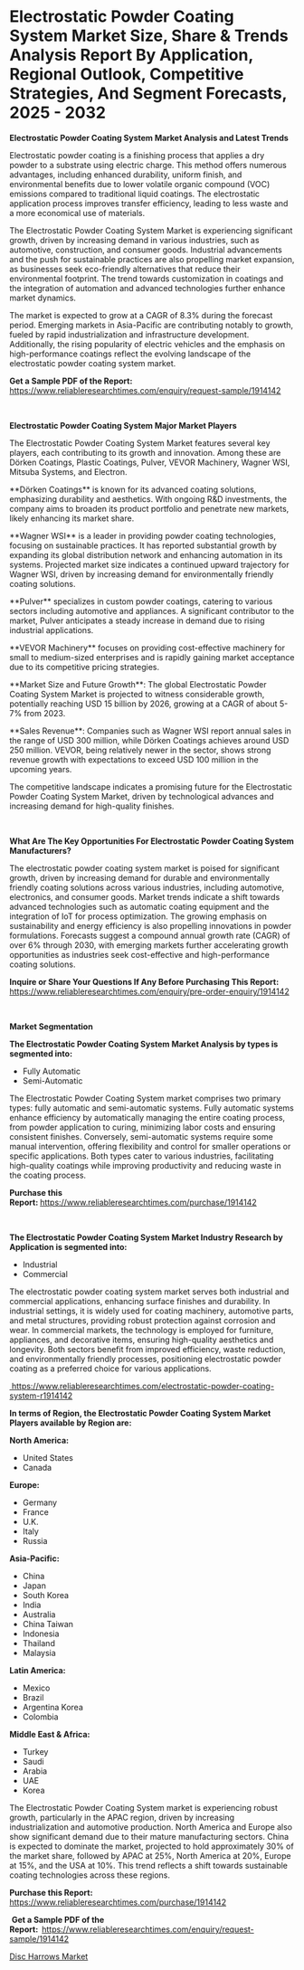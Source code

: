 <p><h1>Electrostatic Powder Coating System Market Size, Share & Trends Analysis Report By Application, Regional Outlook, Competitive Strategies, And Segment Forecasts, 2025 - 2032</h1></p><p><strong>Electrostatic Powder Coating System Market Analysis and Latest Trends</strong></p>
<p><p>Electrostatic powder coating is a finishing process that applies a dry powder to a substrate using electric charge. This method offers numerous advantages, including enhanced durability, uniform finish, and environmental benefits due to lower volatile organic compound (VOC) emissions compared to traditional liquid coatings. The electrostatic application process improves transfer efficiency, leading to less waste and a more economical use of materials.</p><p>The Electrostatic Powder Coating System Market is experiencing significant growth, driven by increasing demand in various industries, such as automotive, construction, and consumer goods. Industrial advancements and the push for sustainable practices are also propelling market expansion, as businesses seek eco-friendly alternatives that reduce their environmental footprint. The trend towards customization in coatings and the integration of automation and advanced technologies further enhance market dynamics.</p><p>The market is expected to grow at a CAGR of 8.3% during the forecast period. Emerging markets in Asia-Pacific are contributing notably to growth, fueled by rapid industrialization and infrastructure development. Additionally, the rising popularity of electric vehicles and the emphasis on high-performance coatings reflect the evolving landscape of the electrostatic powder coating system market.</p></p>
<p><strong>Get a Sample PDF of the Report:&nbsp;</strong> <a href="https://www.reliableresearchtimes.com/enquiry/request-sample/1914142?utm_campaign=3108&utm_medium=2&utm_source=Github&utm_content=ia&utm_term=10042025&utm_id=electrostatic-powder-coating-system">https://www.reliableresearchtimes.com/enquiry/request-sample/1914142</a></p>
<p>&nbsp;</p>
<p><strong>Electrostatic Powder Coating System Major Market Players</strong></p>
<p><p>The Electrostatic Powder Coating System Market features several key players, each contributing to its growth and innovation. Among these are Dörken Coatings, Plastic Coatings, Pulver, VEVOR Machinery, Wagner WSI, Mitsuba Systems, and Electron.</p><p>**Dörken Coatings** is known for its advanced coating solutions, emphasizing durability and aesthetics. With ongoing R&D investments, the company aims to broaden its product portfolio and penetrate new markets, likely enhancing its market share.</p><p>**Wagner WSI** is a leader in providing powder coating technologies, focusing on sustainable practices. It has reported substantial growth by expanding its global distribution network and enhancing automation in its systems. Projected market size indicates a continued upward trajectory for Wagner WSI, driven by increasing demand for environmentally friendly coating solutions.</p><p>**Pulver** specializes in custom powder coatings, catering to various sectors including automotive and appliances. A significant contributor to the market, Pulver anticipates a steady increase in demand due to rising industrial applications. </p><p>**VEVOR Machinery** focuses on providing cost-effective machinery for small to medium-sized enterprises and is rapidly gaining market acceptance due to its competitive pricing strategies.</p><p>**Market Size and Future Growth**: The global Electrostatic Powder Coating System Market is projected to witness considerable growth, potentially reaching USD 15 billion by 2026, growing at a CAGR of about 5-7% from 2023.</p><p>**Sales Revenue**: Companies such as Wagner WSI report annual sales in the range of USD 300 million, while Dörken Coatings achieves around USD 250 million. VEVOR, being relatively newer in the sector, shows strong revenue growth with expectations to exceed USD 100 million in the upcoming years.</p><p>The competitive landscape indicates a promising future for the Electrostatic Powder Coating System Market, driven by technological advances and increasing demand for high-quality finishes.</p></p>
<p>&nbsp;</p>
<p><strong>What Are The Key Opportunities For Electrostatic Powder Coating System Manufacturers?</strong></p>
<p><p>The electrostatic powder coating system market is poised for significant growth, driven by increasing demand for durable and environmentally friendly coating solutions across various industries, including automotive, electronics, and consumer goods. Market trends indicate a shift towards advanced technologies such as automatic coating equipment and the integration of IoT for process optimization. The growing emphasis on sustainability and energy efficiency is also propelling innovations in powder formulations. Forecasts suggest a compound annual growth rate (CAGR) of over 6% through 2030, with emerging markets further accelerating growth opportunities as industries seek cost-effective and high-performance coating solutions.</p></p>
<p><strong>Inquire or Share Your Questions If Any Before Purchasing This Report:</strong> <a href="https://www.reliableresearchtimes.com/enquiry/pre-order-enquiry/1914142?utm_campaign=3108&utm_medium=2&utm_source=Github&utm_content=ia&utm_term=10042025&utm_id=electrostatic-powder-coating-system">https://www.reliableresearchtimes.com/enquiry/pre-order-enquiry/1914142</a></p>
<p>&nbsp;</p>
<p><strong>Market Segmentation</strong></p>
<p><strong>The Electrostatic Powder Coating System Market Analysis by types is segmented into:</strong></p>
<p><ul><li>Fully Automatic</li><li>Semi-Automatic</li></ul></p>
<p><p>The Electrostatic Powder Coating System market comprises two primary types: fully automatic and semi-automatic systems. Fully automatic systems enhance efficiency by automatically managing the entire coating process, from powder application to curing, minimizing labor costs and ensuring consistent finishes. Conversely, semi-automatic systems require some manual intervention, offering flexibility and control for smaller operations or specific applications. Both types cater to various industries, facilitating high-quality coatings while improving productivity and reducing waste in the coating process.</p></p>
<p><strong>Purchase this Report:&nbsp;</strong><a href="https://www.reliableresearchtimes.com/purchase/1914142?utm_campaign=3108&utm_medium=2&utm_source=Github&utm_content=ia&utm_term=10042025&utm_id=electrostatic-powder-coating-system">https://www.reliableresearchtimes.com/purchase/1914142</a></p>
<p>&nbsp;</p>
<p><strong>The Electrostatic Powder Coating System Market Industry Research by Application is segmented into:</strong></p>
<p><ul><li>Industrial</li><li>Commercial</li></ul></p>
<p><p>The electrostatic powder coating system market serves both industrial and commercial applications, enhancing surface finishes and durability. In industrial settings, it is widely used for coating machinery, automotive parts, and metal structures, providing robust protection against corrosion and wear. In commercial markets, the technology is employed for furniture, appliances, and decorative items, ensuring high-quality aesthetics and longevity. Both sectors benefit from improved efficiency, waste reduction, and environmentally friendly processes, positioning electrostatic powder coating as a preferred choice for various applications.</p></p>
<p><a href="https://www.reliableresearchtimes.com/electrostatic-powder-coating-system-r1914142?utm_campaign=3108&utm_medium=2&utm_source=Github&utm_content=ia&utm_term=10042025&utm_id=electrostatic-powder-coating-system">&nbsp;https://www.reliableresearchtimes.com/electrostatic-powder-coating-system-r1914142</a></p>
<p><strong>In terms of Region, the Electrostatic Powder Coating System Market Players available by Region are:</strong></p>
<p>
    <p> <strong> North America: </strong>
        <ul>
            <li>United States</li>
            <li>Canada</li>
        </ul>
        </p> 
    <p> <strong> Europe: </strong>
        <ul>
            <li>Germany</li>
            <li>France</li>
            <li>U.K.</li>
            <li>Italy</li>
            <li>Russia</li>
        </ul>
        </p> 
    <p> <strong> Asia-Pacific: </strong>
        <ul>
            <li>China</li>
            <li>Japan</li>
            <li>South Korea</li>
            <li>India</li>
            <li>Australia</li>
            <li>China Taiwan</li>
            <li>Indonesia</li>
            <li>Thailand</li>
            <li>Malaysia</li>
        </ul>
        </p> 
    <p> <strong> Latin America: </strong>
        <ul>
            <li>Mexico</li>
            <li>Brazil</li>
            <li>Argentina Korea</li>
            <li>Colombia</li>
        </ul>
        </p> 
    <p> <strong> Middle East & Africa: </strong>
        <ul>
            <li>Turkey</li>
            <li>Saudi</li>
            <li>Arabia</li>
            <li>UAE</li>
            <li>Korea</li>
        </ul>
    </p>
    </p>
<p><p>The Electrostatic Powder Coating System market is experiencing robust growth, particularly in the APAC region, driven by increasing industrialization and automotive production. North America and Europe also show significant demand due to their mature manufacturing sectors. China is expected to dominate the market, projected to hold approximately 30% of the market share, followed by APAC at 25%, North America at 20%, Europe at 15%, and the USA at 10%. This trend reflects a shift towards sustainable coating technologies across these regions.</p></p>
<p><strong>Purchase this Report: </strong><a href="https://www.reliableresearchtimes.com/purchase/1914142?utm_campaign=3108&utm_medium=2&utm_source=Github&utm_content=ia&utm_term=10042025&utm_id=electrostatic-powder-coating-system">https://www.reliableresearchtimes.com/purchase/1914142</a></p>
<p>&nbsp;<strong>Get a Sample PDF of the Report:&nbsp;&nbsp;</strong><a href="https://www.reliableresearchtimes.com/enquiry/request-sample/1914142?utm_campaign=3108&utm_medium=2&utm_source=Github&utm_content=ia&utm_term=10042025&utm_id=electrostatic-powder-coating-system">https://www.reliableresearchtimes.com/enquiry/request-sample/1914142</a></p>
<p><strong></strong></p>
<p><p><a href="https://github.com/jhoonatsev/Market-Research-Report-List-1/blob/main/disc-harrows-market.md?utm_campaign=3108&utm_medium=2&utm_source=Github&utm_content=ia&utm_term=10042025&utm_id=electrostatic-powder-coating-system">Disc Harrows Market</a></p></p>